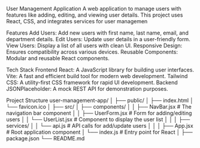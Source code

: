 User Management Application
A web application to manage users with features like adding, editing, and viewing user details. This project uses React, CSS, and integrates services for user managemen

Features
Add Users: Add new users with first name, last name, email, and department details.
Edit Users: Update user details in a user-friendly form.
View Users: Display a list of all users with clean UI.
Responsive Design: Ensures compatibility across various devices.
Reusable Components: Modular and reusable React components.


 Tech Stack
Frontend
React: A JavaScript library for building user interfaces.
Vite: A fast and efficient build tool for modern web development.
Tailwind CSS: A utility-first CSS framework for rapid UI development.
Backend
JSONPlaceholder: A mock REST API for demonstration purposes.


Project Structure 
user-management-app/
│
├── public/
│   ├── index.html
│   └── favicon.ico
│
├── src/
│   ├── components/
│   │   ├── NavBar.jsx         # The navigation bar component
│   │   ├── UserForm.jsx       # Form for adding/editing users
│   │   └── UserList.jsx       # Component to display the user list
│   │
│   ├── services/
│   │   └── api.js             # API calls for add/update users
│   │
│   ├── App.jsx                # Root application component
│   └── index.js               # Entry point for React
│
├── package.json
└── README.md

